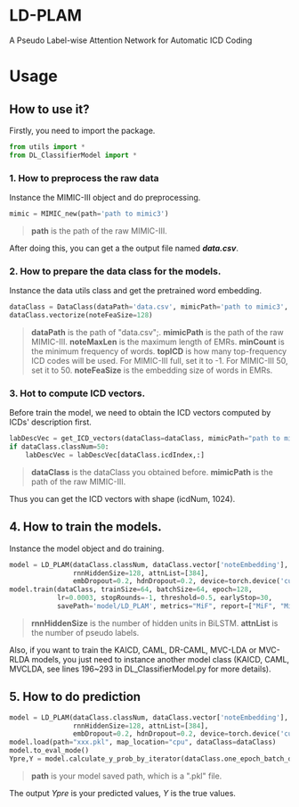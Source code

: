 # LD-PLAM 
A Pseudo Label-wise Attention Network for Automatic ICD Coding

# Usage
## How to use it?
Firstly, you need to import the package.
```python
from utils import *
from DL_ClassifierModel import *
```
### 1. How to preprocess the raw data
Instance the MIMIC-III object and do preprocessing. 
```python
mimic = MIMIC_new(path='path to mimic3')
```
>**path** is the path of the raw MIMIC-III. 


After doing this, you can get a the output file named ***data.csv***. 
### 2. How to prepare the data class for the models. 
Instance the data utils class and get the pretrained word embedding. 
```python
dataClass = DataClass(dataPath='data.csv', mimicPath='path to mimic3', noteMaxLen=2500, minCount=2, topICD=-1)
dataClass.vectorize(noteFeaSize=128)
```
>**dataPath** is the path of "data.csv";.
>**mimicPath** is the path of the raw MIMIC-III.
>**noteMaxLen** is the maximum length of EMRs.
>**minCount** is the minimum frequency of words. 
>**topICD** is how many top-frequency ICD codes will be used. For MIMIC-III full, set it to -1. For MIMIC-III 50, set it to 50. 
>**noteFeaSize** is the embedding size of words in EMRs. 

### 3. Hot to compute ICD vectors. 
Before train the model, we need to obtain the ICD vectors computed by ICDs' description first. 
```python
labDescVec = get_ICD_vectors(dataClass=dataClass, mimicPath="path to mimic3")
if dataClass.classNum=50:
    labDescVec = labDescVec[dataClass.icdIndex,:]
```
>**dataClass** is the dataClass you obtained before. 
>**mimicPath** is the path of the raw MIMIC-III.

Thus you can get the ICD vectors with shape (icdNum, 1024). 

## 4. How to train the models. 
Instance the model object and do training. 
```python
model = LD_PLAM(dataClass.classNum, dataClass.vector['noteEmbedding'], labDescVec, 
                rnnHiddenSize=128, attnList=[384], 
                embDropout=0.2, hdnDropout=0.2, device=torch.device('cuda:0'))
model.train(dataClass, trainSize=64, batchSize=64, epoch=128, 
            lr=0.0003, stopRounds=-1, threshold=0.5, earlyStop=30, 
            savePath='model/LD_PLAM', metrics="MiF", report=["MiF", "MiAUC", "P@5", "P@8"])
```
>**rnnHiddenSize** is the number of hidden units in BiLSTM. 
>**attnList** is the number of pseudo labels. 

Also, if you want to train the KAICD, CAML, DR-CAML, MVC-LDA or MVC-RLDA models, you just need to instance another model class (KAICD, CAML, MVCLDA, see lines 196~293 in DL_ClassifierModel.py for more details). 

## 5. How to do prediction
```python
model = LD_PLAM(dataClass.classNum, dataClass.vector['noteEmbedding'], labDescVec, 
                rnnHiddenSize=128, attnList=[384], 
                embDropout=0.2, hdnDropout=0.2, device=torch.device('cuda:0'))
model.load(path="xxx.pkl", map_location="cpu", dataClass=dataClass)
model.to_eval_mode()
Ypre,Y = model.calculate_y_prob_by_iterator(dataClass.one_epoch_batch_data_stream(batchSize=128, type='test', device=torch.device('cpu')))
```
>**path** is your model saved path, which is a ".pkl" file. 

The output *Ypre* is your predicted values, *Y* is the true values. 